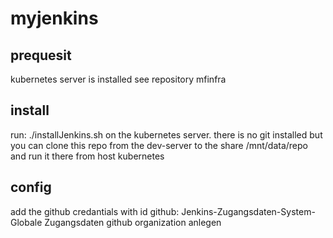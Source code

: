 # myjenkins

## prequesit

kubernetes server is installed see repository mfinfra

## install

run:
./installJenkins.sh
on the kubernetes server. there is no git installed but you can clone this repo from the dev-server to the share /mnt/data/repo and run it there from host kubernetes

## config

add the github credantials with id github: Jenkins-Zugangsdaten-System-Globale Zugangsdaten 
github organization anlegen
